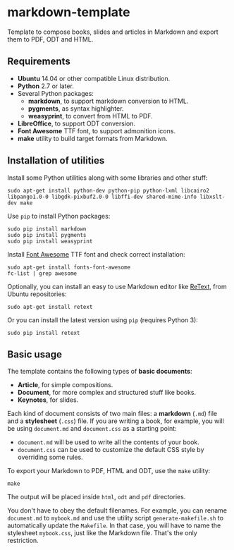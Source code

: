 # markdown-template

Template to compose books, slides and articles in Markdown and export them to PDF, ODT and HTML.


## Requirements

- **Ubuntu** 14.04 or other compatible Linux distribution.
- **Python** 2.7 or later.
- Several Python packages:
	- **markdown**, to support markdown conversion to HTML.
	- **pygments**, as syntax highlighter.
	- **weasyprint**, to convert from HTML to PDF.
- **LibreOffice**, to support ODT conversion.
- **Font Awesome** TTF font, to support admonition icons.
- **make** utility to build target formats from Markdown.


## Installation of utilities

Install some Python utilities along with some libraries and other stuff:

~~~
sudo apt-get install python-dev python-pip python-lxml libcairo2 libpango1.0-0 libgdk-pixbuf2.0-0 libffi-dev shared-mime-info libxslt-dev make
~~~

Use `pip` to install Python packages:

~~~
sudo pip install markdown
sudo pip install pygments
sudo pip install weasyprint
~~~

Install [Font Awesome](http://fontawesome.io/) TTF font and check correct installation:

~~~
sudo apt-get install fonts-font-awesome
fc-list | grep awesome
~~~

Optionally, you can install an easy to use Markdown editor like [ReText](https://github.com/retext-project/retext), from Ubuntu repositories:

~~~
sudo apt-get install retext
~~~

Or you can install the latest version using `pip` (requires Python 3):

~~~
sudo pip install retext
~~~


## Basic usage

The template contains the following types of **basic documents**:

- **Article**, for simple compositions.
- **Document**, for more complex and structured stuff like books.
- **Keynotes**, for slides.

Each kind of document consists of two main files: a **markdown** (`.md`) file and a **stylesheet** (`.css`) file. If you are writing a book, for example, you will be using `document.md` and `document.css` as a starting point:

- `document.md` will be used to write all the contents of your book.
- `document.css` can be used to customize the default CSS style by overriding some rules.

To export your Markdown to PDF, HTML and ODT, use the `make` utility:

~~~
make
~~~

The output will be placed inside `html`, `odt` and `pdf` directories.

You don't have to obey the default filenames. For example, you can rename `document.md` to `mybook.md` and use the utility script `generate-makefile.sh` to automatically update the `Makefile`. In that case, you will have to name the stylesheet `mybook.css`, just like the Markdown file. That's the only restriction.
